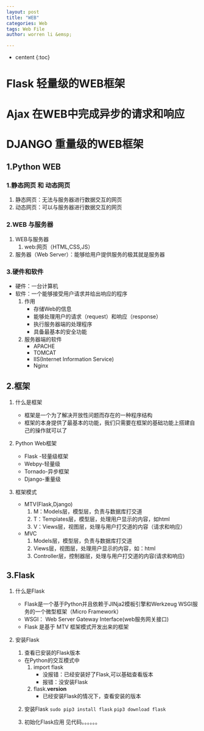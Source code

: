 ```yaml
---
layout: post
title: "WEB"
categories: Web
tags: Web File
author: worren li &emsp;

---
```


* centent
{:toc}

# Flask 轻量级的WEB框架
# Ajax 在WEB中完成异步的请求和响应
# DJANGO 重量级的WEB框架

## 1.Python WEB
### 1.静态网页 和 动态网页
1. 静态网页：无法与服务器进行数据交互的网页  
2. 动态网页：可以与服务器进行数据交互的网页  

### 2.WEB 与服务器
1. WEB与服务器
	1. web:网页（HTML,CSS,JS）
2. 服务器（Web Server）：能够给用户提供服务的极其就是服务器  

### 3.硬件和软件  
* 硬件：一台计算机  
* 软件：一个能够接受用户请求并给出响应的程序  
    1. 作用  
		* 存储Web的信息  
		* 能够处理用户的请求（request）和响应（response）  
		* 执行服务器端的处理程序  
		* 具备最基本的安全功能  
    2. 服务器端的软件  
		* APACHE  
		* TOMCAT  
		* IIS(Internet Information Service)  
		* Nginx  
	
## 2.框架
1. 什么是框架  
    * 框架是一个为了解决开放性问题而存在的一种程序结构  
    * 框架的本身提供了最基本的功能，我们只需要在框架的基础功能上搭建自己的操作就可以了  
2. Python Web框架  
    * Flask -轻量级框架  
    * Webpy-轻量级  
    * Tornado-异步框架  
    * Django-重量级    

3. 框架模式  
   * MTV(Flask,Django)  
       1. M：Models层，模型层，负责与数据库打交道  
       2. T：Templates层，模型层，处理用户显示的内容，如html  
	   3. V：Views层，视图层，处理与用户打交道的内容（请求和响应）   
   * MVC
      1. Models层，模型层，负责与数据库打交道  
      2. Views层，视图层，处理用户显示的内容，如：html  
      3. Controller层，控制器层，处理与用户打交道的内容(请求和响应)  
## 3.Flask
1. 什么是Flask		
   * 	Flask是一个基于Python并且依赖于JINja2模板引擎和Werkzeug    WSGI服务的一个微型框架（Micro Framework）  
   * WSGI： Web Server Gateway Interface(web服务网关接口)  
   * Flask 是基于 MTV 框架模式开发出来的框架  
	
2. 安装Flask     
	1. 查看已安装的Flask版本     
	* 在Python的交互模式中
		1. import flask 
			* 没报错：已经安装好了Flask,可以基础查看版本
			* 报错：没安装Flask  
		2. flask.__version__
			* 已经安装Flask的情况下，查看安装的版本   	

	2. 安装Flask
	`sudo pip3 install flask`
	`pip3 download flask`
	
	3. 初始化Flask应用
		见代码。。。。。。
		
		
		
		
		
		
		
		
		
		
		
		
		
		